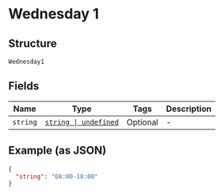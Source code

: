 
# Wednesday 1

## Structure

`Wednesday1`

## Fields

| Name | Type | Tags | Description |
|  --- | --- | --- | --- |
| `string` | [`string \| undefined`](../../doc/models/string-enum.md) | Optional | - |

## Example (as JSON)

```json
{
  "string": "08:00-18:00"
}
```

